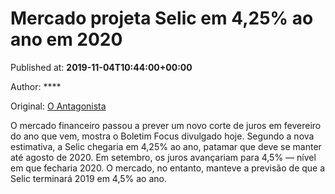 
# Mercado projeta Selic em 4,25% ao ano em 2020

Published at: **2019-11-04T10:44:00+00:00**

Author: ****

Original: [O Antagonista](https://www.oantagonista.com/economia/mercado-projeta-selic-em-425-ao-ano-em-2020/)

O mercado financeiro passou a prever um novo corte de juros em fevereiro do ano que vem, mostra o Boletim Focus divulgado hoje.
Segundo a nova estimativa, a Selic chegaria em 4,25% ao ano, patamar que deve se manter até agosto de 2020. Em setembro, os juros avançariam para 4,5% — nível em que fecharia 2020.
O mercado, no entanto, manteve a previsão de que a Selic terminará 2019 em 4,5% ao ano.
